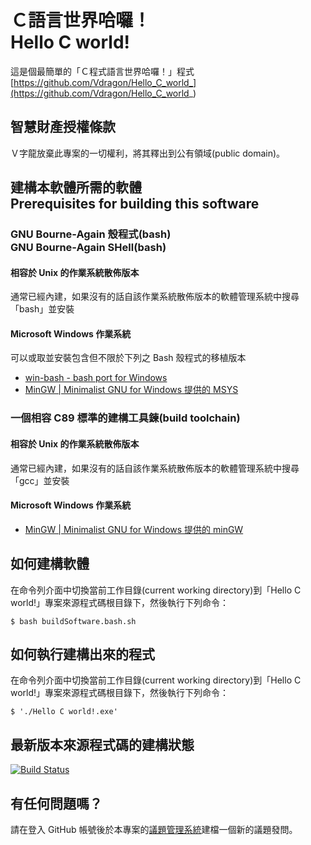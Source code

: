 # Ｃ語言世界哈囉！<br />Hello C world!
這是個最簡單的「Ｃ程式語言世界哈囉！」程式  
[https://github.com/Vdragon/Hello_C_world_](https://github.com/Vdragon/Hello_C_world_)

## 智慧財產授權條款
Ｖ字龍放棄此專案的一切權利，將其釋出到公有領域(public domain)。

## 建構本軟體所需的軟體<br />Prerequisites for building this software
### GNU Bourne-Again 殼程式(bash)<br />GNU Bourne-Again SHell(bash)
#### 相容於 Unix 的作業系統散佈版本
通常已經內建，如果沒有的話自該作業系統散佈版本的軟體管理系統中搜尋「bash」並安裝

#### Microsoft Windows 作業系統
可以或取並安裝包含但不限於下列之 Bash 殼程式的移植版本

* [win-bash - bash port for Windows](http://win-bash.sourceforge.net/)
* [MinGW | Minimalist GNU for Windows 提供的 MSYS](http://goo.gl/362f)

### 一個相容 C89 標準的建構工具鍊(build toolchain)
#### 相容於 Unix 的作業系統散佈版本
通常已經內建，如果沒有的話自該作業系統散佈版本的軟體管理系統中搜尋「gcc」並安裝

#### Microsoft Windows 作業系統
* [MinGW | Minimalist GNU for Windows 提供的 minGW](http://goo.gl/362f)

## 如何建構軟體
在命令列介面中切換當前工作目錄(current working directory)到「Hello C world!」專案來源程式碼根目錄下，然後執行下列命令：
```
$ bash buildSoftware.bash.sh
```

## 如何執行建構出來的程式
在命令列介面中切換當前工作目錄(current working directory)到「Hello C world!」專案來源程式碼根目錄下，然後執行下列命令：
```
$ './Hello C world!.exe'
```

## 最新版本來源程式碼的建構狀態
[![Build Status](https://travis-ci.org/Vdragon/Hello_C_world_.svg)](https://travis-ci.org/Vdragon/Hello_C_world_)

## 有任何問題嗎？
請在登入 GitHub 帳號後於本專案的[議題管理系統](https://github.com/Vdragon/Hello_C_world_/issues)建檔一個新的議題發問。
